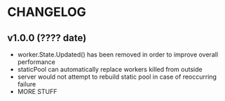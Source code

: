 CHANGELOG
=========

v1.0.0 (???? date)
------
- worker.State.Updated() has been removed in order to improve overall performance
- staticPool can automatically replace workers killed from outside
- server would not attempt to rebuild static pool in case of reoccurring failure
- MORE STUFF